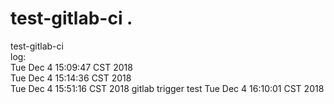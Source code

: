 # test-gitlab-ci . 
test-gitlab-ci  
log:  
Tue Dec  4 15:09:47 CST 2018  
Tue Dec  4 15:14:36 CST 2018  
Tue Dec  4 15:51:16 CST 2018  gitlab trigger test
Tue Dec  4 16:10:01 CST 2018
